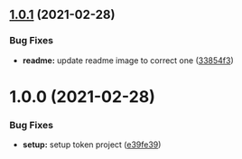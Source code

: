 ## [1.0.1](https://github.com/willsgimenes/neon-city-light-tokens/compare/v1.0.0...v1.0.1) (2021-02-28)

### Bug Fixes

- **readme:** update readme image to correct one ([33854f3](https://github.com/willsgimenes/neon-city-light-tokens/commit/33854f374c23f90a2fcd22a15e51f47d59a23231))

# 1.0.0 (2021-02-28)

### Bug Fixes

- **setup:** setup token project ([e39fe39](https://github.com/willsgimenes/neon-city-light-tokens/commit/e39fe394a92be95448b93dc6c2d417d5f877f73d))
